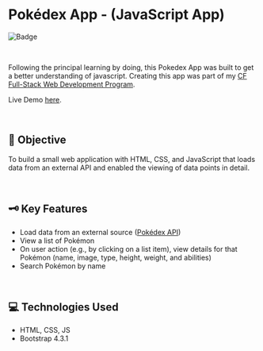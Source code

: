 # Pokédex App - (JavaScript App)
![Badge](https://img.shields.io/badge/demo-online-green)

<p>&nbsp;</p>

Following the principal learning by doing, this Pokedex App was built to get a better understanding of javascript.
Creating this app was part of my [CF Full-Stack Web Development Program](https://careerfoundry.com/en/courses/become-a-web-developer/).

Live Demo [here](https://almanowski.github.io/pokedex-app/).

<p>&nbsp;</p>

## 📝 Objective
To build a small web application with HTML, CSS, and JavaScript that loads data from an external API and enabled the viewing of data points in detail.

<p>&nbsp;</p>

## 🗝️ Key Features
* Load data from an external source ([Pokédex API](https://pokeapi.co/))
* View a list of Pokémon
* On user action (e.g., by clicking on a list item), view details for that Pokémon (name, image, type, height, weight, and abilities)
* Search Pokémon by name

<p>&nbsp;</p>

## 💻 Technologies Used 
* HTML, CSS, JS
* Bootstrap 4.3.1
